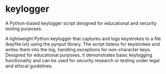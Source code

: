 # keylogger
A Python-based keylogger script designed for educational and security testing purposes.


A lightweight Python keylogger that captures and logs keystrokes to a file (keyfile.txt) using the pynput library. The script listens for keystrokes and writes them into the log, handling exceptions for non-character keys. Designed for educational purposes, it demonstrates basic keylogging functionality and can be used for security research or testing under legal and ethical guidelines.

